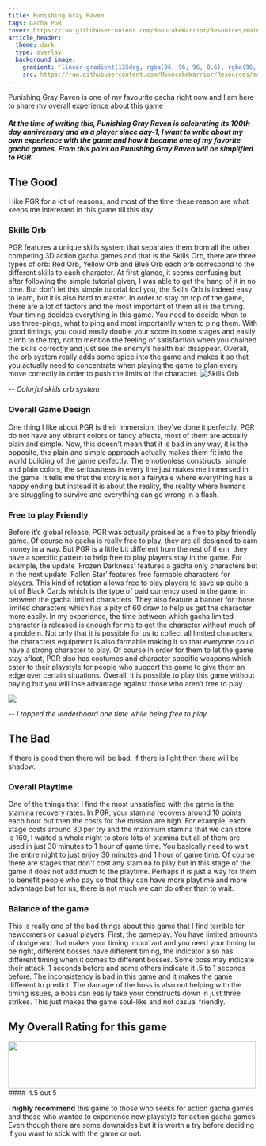 ```yaml
---
title: Punishing Gray Raven
tags: Gacha PGR
cover: https://raw.githubusercontent.com/MooncakeWarrior/Resources/main/PGR/cover.png
article_header:
  theme: dark
  type: overlay
  background_image:
    gradient: 'linear-gradient(135deg, rgba(96, 96, 96, 0.6), rgba(96, 96, 96, 0.6))'
    src: https://raw.githubusercontent.com/MooncakeWarrior/Resources/main/PGR/background.jpg
---
```

Punishing Gray Raven is one of my favourite gacha right now and I am here to share my overall experience about this game

<!--more-->

##### At the time of writing this, Punishing Gray Raven is celebrating its 100th day anniversary and as a player since day-1, I want to write about my own experience with the game and how it became one of my favorite gacha games. From this point on Punishing Gray Raven will be simplified to PGR.

## The Good
I like PGR for a lot of reasons, and most of the time these reason are what keeps me interested in this game till this day.

### Skills Orb
PGR features a unique skills system that separates them from all the other competing 3D action gacha games and that is the Skills Orb, there are three types of orb: Red Orb, Yellow Orb and Blue Orb each orb correspond to the different skills to each character. At first glance, it seems confusing but after following the simple tutorial given, I was able to get the hang of it in no time. But don’t let this simple tutorial fool you, the Skills Orb is indeed easy to learn, but it is also hard to master. In order to stay on top of the game, there are a lot of factors and the most important of them all is the timing. Your timing decides everything in this game. You need to decide when to use three-pings, what to ping and most importantly when to ping them. With good timings, you could easily double your score in some stages and easily climb to the top, not to mention the feeling of satisfaction when you chained the skills correctly and just see the enemy’s health bar disappear. Overall, the orb system really adds some spice into the game and makes it so that you actually need to concentrate when playing the game to plan every move correctly in order to push the limits of the character. 
![Skills Orb](https://raw.githubusercontent.com/MooncakeWarrior/resource/main/PGR/orb.png)

-- *Colorful skills orb system*

### Overall Game Design
One thing I like about PGR is their immersion, they’ve done it perfectly. PGR do not have any vibrant colors or fancy effects, most of them are actually plain and simple. Now, this doesn't mean that it is bad in any way, it is the opposite, the plain and simple approach actually makes them fit into the world building of the game perfectly. The emotionless constructs, simple and plain colors, the seriousness in every line just makes me immersed in the game. It tells me that the story is not a fairytale where everything has a happy ending but instead it is about the reality, the reality where humans are struggling to survive and everything can go wrong in a flash. 

### Free to play Friendly
Before it’s global release, PGR was actually praised as a free to play friendly game. Of course no gacha is really free to play, they are all designed to earn money in a way. But PGR is a little bit different from the rest of them, they have a specific pattern to help free to play players stay in the game. For example, the update ‘Frozen Darkness’ features a gacha only characters but in the next update ‘Fallen Star’ features free farmable characters for players. This kind of rotation allows free to play players to save up quite a lot of Black Cards which is the type of paid currency used in the game in between the gacha limited characters. They also feature a banner for those limited characters which has a pity of 60 draw to help us get the character more easily. In my experience, the time between which gacha limited character is released is enough for me to get the character without much of a problem. Not only that it is possible for us to collect all limited characters, the characters equipment is also farmable making it so that everyone could have a strong character to play. Of course in order for them to let the game stay afloat, PGR also has costumes and character specific weapons which cater to their playstyle for people who support the game to give them an edge over certain situations. Overall, it is possible to play this game without paying but you will lose advantage against those who aren’t free to play.

<img src="https://raw.githubusercontent.com/MooncakeWarrior/Resources/main/PGR/leaderboard.png">

-- *I topped the leaderboard one time while being free to play*

## The Bad
If there is good then there will be bad, if there is light then there will be shadow.

### Overall Playtime
One of the things that I find the most unsatisfied with the game is the stamina recovery rates. In PGR, your stamina recovers around 10 points each hour but then the costs for the mission are high. For example, each stage costs around 30 per try and the maximum stamina that we can store is 160, I waited a whole night to store lots of stamina but all of them are used in just 30 minutes to 1 hour of game time. You basically need to wait the entire night to just enjoy 30 minutes and 1 hour of game time. Of course there are stages that don't cost any stamina to play but in this stage of the game it does not add much to the playtime. Perhaps it is just a way for them to benefit people who pay so that they can have more playtime and more advantage but for us, there is not much we can do other than to wait.

### Balance of the game
This is really one of the bad things about this game that I find terrible for newcomers or casual players. First, the gameplay. You have limited amounts of dodge and that makes your timing important and you need your timing to be right, different bosses have different timing, the indicator also has different timing when it comes to different bosses. Some boss may indicate their attack .1 seconds before and some others indicate it .5 to 1 seconds before. The inconsistency is bad in this game and it makes the game different to predict. The damage of the boss is also not helping with the timing issues, a boss can easily take your constructs down in just three strikes. This just makes the game soul-like and not casual friendly. 

## My Overall Rating for this game
<img src="https://raw.githubusercontent.com/MooncakeWarrior/resource/main/PGR/rating.png" width="500" height="95">
#### 4.5 out 5

I **highly recommend** this game to those who seeks for action gacha games and those who wanted to experience new playstyle for action gacha games. Even though there are some downsides but it is worth a try before deciding if you want to stick with the game or not.
